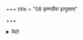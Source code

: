 +++
title = "08 कृष्णग्रीवा इत्युक्तम्"

+++

<details><summary>थिते</summary>

कृष्णग्रीवा इत्युक्तम् ८
</details>
